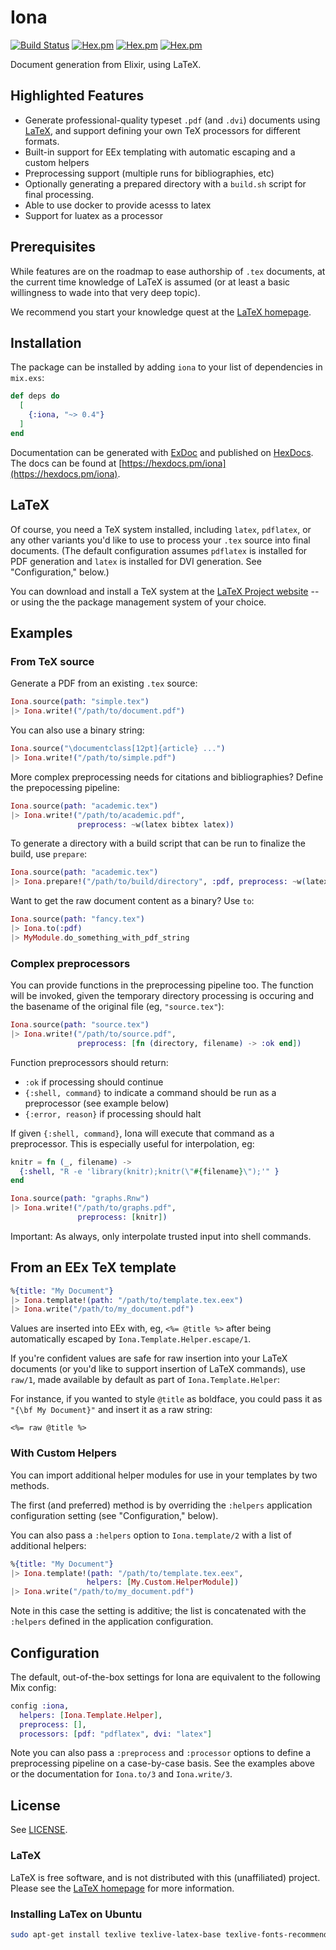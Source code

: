 Iona
====
[![Build Status](https://travis-ci.com/jshmrtn/iona.svg?branch=master)](https://travis-ci.com/jshmrtn/iona)
[![Hex.pm](https://img.shields.io/hexpm/v/iona)](https://hex.pm/packages/iona)
[![Hex.pm](https://img.shields.io/hexpm/l/iona)](https://hex.pm/packages/iona)
[![Hex.pm](https://img.shields.io/hexpm/dt/iona)](https://hex.pm/packages/iona)

Document generation from Elixir, using LaTeX.

## Highlighted Features

* Generate professional-quality typeset `.pdf` (and `.dvi`) documents using
  [LaTeX](http://www.latex-project.org/), and support defining your own
  TeX processors for different formats.
* Built-in support for EEx templating with automatic escaping and a custom helpers
* Preprocessing support (multiple runs for bibliographies, etc)
* Optionally generating a prepared directory with a `build.sh` script for final
  processing.
* Able to use docker to provide acesss to latex
* Support for luatex as a processor


## Prerequisites

While features are on the roadmap to ease authorship of `.tex` documents,
at the current time knowledge of LaTeX is assumed (or at least a basic
willingness to wade into that very deep topic).

We recommend you start your knowledge quest at the
[LaTeX homepage](http://www.latex-project.org/).

## Installation

The package can be installed by adding `iona` to your list of dependencies in `mix.exs`:

```elixir
def deps do
  [
    {:iona, "~> 0.4"}
  ]
end
```

Documentation can be generated with [ExDoc](https://github.com/elixir-lang/ex_doc)
and published on [HexDocs](https://hexdocs.pm). The docs can be found at
[https://hexdocs.pm/iona](https://hexdocs.pm/iona).

## LaTeX

Of course, you need a TeX system installed, including `latex`, `pdflatex`,
or any other variants you'd like to use to process your `.tex` source into final
documents. (The default configuration assumes `pdflatex` is installed for PDF
generation and `latex` is installed for DVI generation. See "Configuration," below.)

You can download and install a TeX system at the
[LaTeX Project website](https://latex-project.org/ftp.html) -- or using the
the package management system of your choice.

## Examples

### From TeX source

Generate a PDF from an existing `.tex` source:

```elixir
Iona.source(path: "simple.tex")
|> Iona.write!("/path/to/document.pdf")
```

You can also use a binary string:

```elixir
Iona.source("\documentclass[12pt]{article} ...")
|> Iona.write!("/path/to/simple.pdf")
```

More complex preprocessing needs for citations and bibliographies?
Define the prepocessing pipeline:

```elixir
Iona.source(path: "academic.tex")
|> Iona.write!("/path/to/academic.pdf",
               preprocess: ~w(latex bibtex latex))
```

To generate a directory with a build script that can be run
to finalize the build, use `prepare`:

```elixir
Iona.source(path: "academic.tex")
|> Iona.prepare!("/path/to/build/directory", :pdf, preprocess: ~w(latex bibtex latex))
```

Want to get the raw document content as a binary? Use `to`:

```elixir
Iona.source(path: "fancy.tex")
|> Iona.to(:pdf)
|> MyModule.do_something_with_pdf_string
```

### Complex preprocessors

You can provide functions in the preprocessing pipeline too. The function will
be invoked, given the temporary directory processing is occuring and the
basename of the original file (eg, `"source.tex"`):

```elixir
Iona.source(path: "source.tex")
|> Iona.write!("/path/to/source.pdf",
               preprocess: [fn (directory, filename) -> :ok end])
```

Function preprocessors should return:

* `:ok` if processing should continue
* `{:shell, command}` to indicate a command should be run as a preprocessor (see example below)
* `{:error, reason}` if processing should halt

If given `{:shell, command}`, Iona will execute that command as a preprocessor.
This is especially useful for interpolation, eg:

```elixir
knitr = fn (_, filename) ->
  {:shell, "R -e 'library(knitr);knitr(\"#{filename}\");'" }
end

Iona.source(path: "graphs.Rnw")
|> Iona.write!("/path/to/graphs.pdf",
               preprocess: [knitr])
```

Important: As always, only interpolate trusted input into shell commands.

## From an EEx TeX template

```elixir
%{title: "My Document"}
|> Iona.template!(path: "/path/to/template.tex.eex")
|> Iona.write("/path/to/my_document.pdf")
```

Values are inserted into EEx with, eg, `<%= @title %>` after being automatically
escaped by `Iona.Template.Helper.escape/1`.

If you're confident values are safe for raw insertion into your LaTeX documents
(or you'd like to support insertion of LaTeX commands), use `raw/1`, made
available by default as part of `Iona.Template.Helper`:

For instance, if you wanted to style `@title` as boldface, you could pass it
as `"{\bf My Document}"` and insert it as a raw string:

```
<%= raw @title %>
```

### With Custom Helpers

You can import additional helper modules for use in your templates by two methods.

The first (and preferred) method is by overriding the `:helpers` application
configuration setting (see "Configuration," below).

You can also pass a `:helpers` option to `Iona.template/2` with a list of
additional helpers:

```elixir
%{title: "My Document"}
|> Iona.template!(path: "/path/to/template.tex.eex",
                 helpers: [My.Custom.HelperModule])
|> Iona.write("/path/to/my_document.pdf")
```

Note in this case the setting is additive; the list is concatenated with the
`:helpers` defined in the application configuration.

## Configuration

The default, out-of-the-box settings for Iona are equivalent to the
following Mix config:

```elixir
config :iona,
  helpers: [Iona.Template.Helper],
  preprocess: [],
  processors: [pdf: "pdflatex", dvi: "latex"]
  ```

Note you can also pass a `:preprocess` and `:processor` options to define a preprocessing pipeline
on a case-by-case basis. See the examples above or the documentation for `Iona.to/3` and `Iona.write/3`.

## License

See [LICENSE](./LICENSE).

### LaTeX

LaTeX is free software, and is not distributed with this (unaffiliated) project.
Please see the [LaTeX homepage](https://latex-project.org) for more information.

### Installing LaTex on Ubuntu

```bash
sudo apt-get install texlive texlive-latex-base texlive-fonts-recommended texlive-fonts-extra texlive-latex-extra lmodern
```